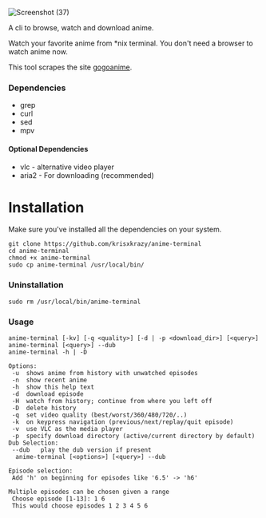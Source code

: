 ![Screenshot (37)](https://user-images.githubusercontent.com/75515498/150067805-fad1acde-589d-40da-b4b1-57a614e348ec.png)

A cli to browse, watch and download anime.

Watch your favorite anime from *nix terminal. You don't need a browser to watch anime now.

This tool scrapes the site [gogoanime](https://gogoanime.cm).

### Dependencies
- grep
- curl
- sed
- mpv

#### Optional Dependencies
- vlc - alternative video player
- aria2 - For downloading (recommended)

# Installation
Make sure you've installed all the dependencies on your system.
```
git clone https://github.com/krisxkrazy/anime-terminal
cd anime-terminal
chmod +x anime-terminal
sudo cp anime-terminal /usr/local/bin/
```
### Uninstallation
```
sudo rm /usr/local/bin/anime-terminal
```
### Usage
```
anime-terminal [-kv] [-q <quality>] [-d | -p <download_dir>] [<query>]
anime-terminal [<query>] --dub
anime-terminal -h | -D

Options:
 -u	 shows anime from history with unwatched episodes
 -n	 show recent anime
 -h	 show this help text
 -d	 download episode
 -H	 watch from history; continue from where you left off
 -D	 delete history
 -q	 set video quality (best/worst/360/480/720/..)
 -k	 on keypress navigation (previous/next/replay/quit episode)
 -v	 use VLC as the media player
 -p	 specify download directory (active/current directory by default)
Dub Selection:
 --dub	 play the dub version if present
  anime-terminal [<options>] [<query>] --dub

Episode selection:
 Add 'h' on beginning for episodes like '6.5' -> 'h6'
 
Multiple episodes can be chosen given a range
 Choose episode [1-13]: 1 6
 This would choose episodes 1 2 3 4 5 6
```
